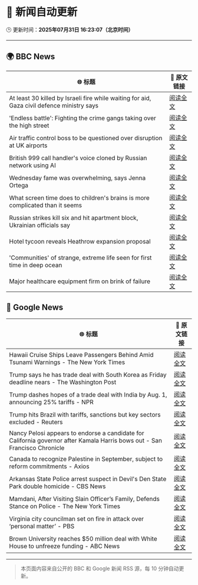 # 🧠 新闻自动更新

🕒 更新时间：**2025年07月31日 16:23:07（北京时间）**

---

## 🌍 BBC News

| 🌐 标题 | 🔗 原文链接 |
|--------|-------------|
| At least 30 killed by Israeli fire while waiting for aid, Gaza civil defence ministry says | [阅读全文](https://www.bbc.com/news/articles/c74d82pdxjzo?at_medium=RSS&at_campaign=rss) |
| 'Endless battle': Fighting the crime gangs taking over the high street | [阅读全文](https://www.bbc.com/news/articles/ckgevynly99o?at_medium=RSS&at_campaign=rss) |
| Air traffic control boss to be questioned over disruption at UK airports | [阅读全文](https://www.bbc.com/news/articles/cd9jn1ydx9lo?at_medium=RSS&at_campaign=rss) |
| British 999 call handler's voice cloned by Russian network using AI | [阅读全文](https://www.bbc.com/news/videos/c3dpeyrx1kyo?at_medium=RSS&at_campaign=rss) |
| Wednesday fame was overwhelming, says Jenna Ortega | [阅读全文](https://www.bbc.com/news/articles/c209p0nd1x1o?at_medium=RSS&at_campaign=rss) |
| What screen time does to children's brains is more complicated than it seems | [阅读全文](https://www.bbc.com/news/articles/c9d0l40v551o?at_medium=RSS&at_campaign=rss) |
| Russian strikes kill six and hit apartment block, Ukrainian officials say | [阅读全文](https://www.bbc.com/news/articles/ce930z8g9mvo?at_medium=RSS&at_campaign=rss) |
| Hotel tycoon reveals Heathrow expansion proposal | [阅读全文](https://www.bbc.com/news/articles/cd6nvzjvwgqo?at_medium=RSS&at_campaign=rss) |
| 'Communities' of strange, extreme life seen for first time in deep ocean | [阅读全文](https://www.bbc.com/news/articles/c3wnqe5j99do?at_medium=RSS&at_campaign=rss) |
| Major healthcare equipment firm on brink of failure | [阅读全文](https://www.bbc.com/news/articles/cn72mpz0zzeo?at_medium=RSS&at_campaign=rss) |

## 📰 Google News

| 🌐 标题 | 🔗 原文链接 |
|--------|-------------|
| Hawaii Cruise Ships Leave Passengers Behind Amid Tsunami Warnings - The New York Times | [阅读全文](https://news.google.com/rss/articles/CBMijgFBVV95cUxPLWswdmdGQkl2bTVmVVoxdDlPSzdmTjB5ZkFPalFBNTVGaHNuNHotZ3hqQ25vbmFmYVFZMlJpd2RnWEo3SEIzODRiYlRfUDZZNXA4eWZmYndLODJrZTZpbmktS1NRUUVYUEFxSzdad0lLaWp2UmFacUR0NjJ2Y01scHR2N2M4ZW4xdG0zSUpB?oc=5) |
| Trump says he has trade deal with South Korea as Friday deadline nears - The Washington Post | [阅读全文](https://news.google.com/rss/articles/CBMiswFBVV95cUxPZ0hZVkhKcnVBZXNoWE16NXh0dGFkcG1yNUw5akFHWGhFRzhlaU11ckswaFJjeHk5RGpURW9tV09ZbXowZzZlZzhYcDBVUjNnVjFXOTVSQU1hbmJCYnBuTllFNUM5YUcyVXQ2OGZ6MS1EUkF0RF95U1ROMGZGaFVMZjhrb2hpaFJ4UzR6N3NSb0ljWjc1MEkybnJWWi1neGdhZ3hlTnhKRm1oeFZ2eWN5dktsaw?oc=5) |
| Trump dashes hopes of a trade deal with India by Aug. 1, announcing 25% tariffs - NPR | [阅读全文](https://news.google.com/rss/articles/CBMieEFVX3lxTE9rbEhscnpDZGw3cWQ0MlE0RlJpMWRLZ0dXTHpRZDVqYjI0U0VYQzdISWhHN1N4Uy1pX2pjcUdTOVM2M1RkODFYNE5ON0RQcW04TGc5V3RhaVFRSmFTZWVlSDZqSzR0aW1UUGVnSzNtSUlKc0g4UXRZWg?oc=5) |
| Trump hits Brazil with tariffs, sanctions but key sectors excluded - Reuters | [阅读全文](https://news.google.com/rss/articles/CBMisgFBVV95cUxPU2xGcERzRzc2MF8wVDB0M2VhRWN2MXpfMWxWYmZjTHQtYjlMWXAzSm1qaHNkVlBlUExTVXg2aWpVdU5DajJGMXJTdUtIT0RfV0ZiWUc0aWU0d210a21saWZvYXY4aVh0Z2RFRjVXWGhNWXVzczF0VXlZUDJTZl9LME9ZT1FScHdnTjdYSmpGRFktX2xNV2MwZjlXaTEzY0NYSDlqWkNGSWg1ZnpwWUJEMDRR?oc=5) |
| Nancy Pelosi appears to endorse a candidate for California governor after Kamala Harris bows out - San Francisco Chronicle | [阅读全文](https://news.google.com/rss/articles/CBMigAFBVV95cUxPd3lLYnBreE9JM1g5VmZxcTFRNG9tOHJ1Z3lpOU1PSDVQZDladG5CNlh5emNmY1R4MzR1MHF5NVhvZmxNaENLUzVWY2VMQ0M3anp5Q3dCRlhIZ2I3OXlBWEdfX0xKb0MxdWFIZ2pJYkRYa0pYdE9mNEgxcVE5ZFNqbg?oc=5) |
| Canada to recognize Palestine in September, subject to reform commitments - Axios | [阅读全文](https://news.google.com/rss/articles/CBMigwFBVV95cUxPdm9zZ1ZUVzc4Y09tcU1ieDRvaXMyTkJpY0wwbUE2VmgydW5xX2xOclVYaXR3NkJ1c1F5MmRBMXZla3dwY0NUZzJ0ckw3djkzSW5jN0ZpZlJrcEJtS3l5SW54eklWaF9FQVJFVTVudTdjcEZybWhxSVBmaWlueVV4ZE9FQQ?oc=5) |
| Arkansas State Police arrest suspect in Devil's Den State Park double homicide - CBS News | [阅读全文](https://news.google.com/rss/articles/CBMinwFBVV95cUxOUU9hUGl6OFpTRXpmRGdIMzJQVFRpaURzVUdjWndVS1laUjBHNXBIMnBGbHY3aXlyUnRydW55RDFDbTRDM2YzaVlDb21mSnBRdlJMMkMxRENtSG1lZWJpRmxGQ3M1RVdodHB3VzhMc3ZlOU04eXhMTW9rWHEwMlduZnZTVXg0a3ZObzhOX2Y4SmtQNlJlOTBSUjBNeU1xSkHSAaQBQVVfeXFMUHBFTTdmdGR2STBwZDQ0TUxWdG1YRmxQVDdBbm45ZUZpWTNPWC1tQ0EzWm85WnJITlJCejliYUJHUk5mNzRQc3FVZUUzc2xUVUdlVV9jZnR4czI0X3NLYUtyQTJzTzhVem15d0VTZkczbkZQX3l6MUViT3ZMRnBWNk94NTd2b3JGWnpUS0xxUV9JRnl4RFZRNTYtd1ZyNjlhOWhUd00?oc=5) |
| Mamdani, After Visiting Slain Officer’s Family, Defends Stance on Police - The New York Times | [阅读全文](https://news.google.com/rss/articles/CBMihAFBVV95cUxOcy1yVVd0SnJlNkROSEJxV0ZFeHBYOUREbVhfT3hIT2lMd0V3SUg1LUpPYzl2T1Y2b2ZMRHlkd0E2RXdYSTVPVnktRmJ4NDJoLV95Uzc5S2U0V0dyNmxtYjJnbGRBRFBvQV9zdUhpX3RULTRYWWN4OE5VVzdJaEdrU2s3Qmk?oc=5) |
| Virginia city councilman set on fire in attack over ‘personal matter’ - PBS | [阅读全文](https://news.google.com/rss/articles/CBMiqAFBVV95cUxOQnc1d0FuWUNmc3FrT25YOWZYemgzODEwaUREeWJNbEduZnB2MXFITU41UHZsaGlNWS1JU2w3OWwyQzVPNGVCeEZNMlhMYzd5MjctNXJ6bkMyZDE0N2NiMDA1OWhQR2NHRmJqQ3hNclpaR195cEp3WjVVaEJoVVBqMktaZktPZV9Bb3JCc05vRFdBWHUtMnRpbVBfTDNzU0ZPNHl0NDBtannSAa4BQVVfeXFMTzR1RGtMZHNvTFhGa0d6dmxybEhzcWhnaVRJcW1tTGgyTENPT1NyZ2NMNDBNWHhMaWFnR0dxTTJiNnZrbVU3a0ZGRDhpTFktbTR0QnNDV0VvZUZrY3NCamFFVjNHdE9tUldmU0xqUUt4d2x2WUhwTi1GcWpMT0FUa3hTZm1zOFB5UUpNZFY4ZzNMalpxWWZoRFI0c2NwUW11VlNWaHUyUkdoRmhIOW9R?oc=5) |
| Brown University reaches $50 million deal with White House to unfreeze funding - ABC News | [阅读全文](https://news.google.com/rss/articles/CBMipgFBVV95cUxQeXdJc1JsMXU2R3RseUpEN0cyR29FVUJfNGNVd1FyNG0yMlEwQjEyQTVoaEl5WEw5S0RWX1lNZ0pXbk9YU1dXYjhWaU9mMHF4X0dibk4yVGNFa0ViLS1KdVJHcGFUYU4yX1pDMGlvY3J4YTU3dDAybHpzUWt5cmVoa0s1ZUo1QzRKaGppS2ZPdnVkaUtnNFNyMER6dEl2LUVHWWhjWE130gGrAUFVX3lxTE5JSHN2TVdKdUVWU0JIZnkwVlI5dmZhVFZTTnVrSldGSTFXWWlvZzE2VmZKMGlJMEFKdm9pYlZYT2lwa3dSalhGc1JRRWQ5WnViMDh4LXdiMG1Obm9iTkhnczd5QWN0NFBPdGItYldvNHJpbzlyVlMzVnVrTl9Tam5id2Zoc1dCbTNBcXlJcTVDdVItZEhDaGl0N05BSzh4Z3diMl83TXNveThnVQ?oc=5) |

---
> 本页面内容来自公开的 BBC 和 Google 新闻 RSS 源，每 10 分钟自动更新。
